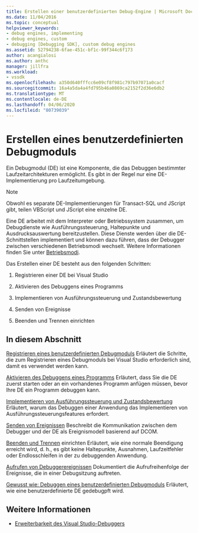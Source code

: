 ```yaml
---
title: Erstellen einer benutzerdefinierten Debug-Engine | Microsoft Docs
ms.date: 11/04/2016
ms.topic: conceptual
helpviewer_keywords:
- debug engines, implementing
- debug engines, custom
- debugging [Debugging SDK], custom debug engines
ms.assetid: 52794238-6fae-451c-bf1c-99f344c6f173
author: acangialosi
ms.author: anthc
manager: jillfra
ms.workload:
- vssdk
ms.openlocfilehash: a350d640fffcc6e09cf8f981c797b97071a0cacf
ms.sourcegitcommit: 16a4a5da4a4fd795b46a0869ca2152f2d36e6db2
ms.translationtype: MT
ms.contentlocale: de-DE
ms.lasthandoff: 04/06/2020
ms.locfileid: "80739039"
---
```

# <a name="create-a-custom-debug-engine"></a>Erstellen eines benutzerdefinierten Debugmoduls
Ein Debugmodul (DE) ist eine Komponente, die das Debuggen bestimmter Laufzeitarchitekturen ermöglicht. Es gibt in der Regel nur eine DE-Implementierung pro Laufzeitumgebung.

> [!NOTE]
> Obwohl es separate DE-Implementierungen für Transact-SQL und JScript gibt, teilen VBScript und JScript eine einzelne DE.

 Eine DE arbeitet mit dem Interpreter oder Betriebssystem zusammen, um Debugdienste wie Ausführungssteuerung, Haltepunkte und Ausdrucksauswertung bereitzustellen. Diese Dienste werden über die DE-Schnittstellen implementiert und können dazu führen, dass der Debugger zwischen verschiedenen Betriebsmodi wechselt. Weitere Informationen finden Sie unter [Betriebsmodi](../../extensibility/debugger/operational-modes.md).

 Das Erstellen einer DE besteht aus den folgenden Schritten:

1. Registrieren einer DE bei Visual Studio

2. Aktivieren des Debuggens eines Programms

3. Implementieren von Ausführungssteuerung und Zustandsbewertung

4. Senden von Ereignisse

5. Beenden und Trennen einrichten

## <a name="in-this-section"></a>In diesem Abschnitt
 [Registrieren eines benutzerdefinierten Debugmoduls](../../extensibility/debugger/registering-a-custom-debug-engine.md) Erläutert die Schritte, die zum Registrieren eines Debugmoduls bei Visual Studio erforderlich sind, damit es verwendet werden kann.

 [Aktivieren des Debuggens eines Programms](../../extensibility/debugger/enabling-a-program-to-be-debugged.md) Erläutert, dass Sie die DE zuerst starten oder an ein vorhandenes Programm anfügen müssen, bevor Ihre DE ein Programm debuggen kann.

 [Implementieren von Ausführungssteuerung und Zustandsbewertung](../../extensibility/debugger/execution-control-and-state-evaluation.md) Erläutert, warum das Debuggen einer Anwendung das Implementieren von Ausführungssteuerungsfeatures erfordert.

 [Senden von Ereignissen](../../extensibility/debugger/sending-events.md) Beschreibt die Kommunikation zwischen dem Debugger und der DE als Ereignismodell basierend auf DCOM.

 [Beenden und Trennen](../../extensibility/debugger/termination-and-detaching.md) einrichten Erläutert, wie eine normale Beendigung erreicht wird, d. h., es gibt keine Haltepunkte, Ausnahmen, Laufzeitfehler oder Endlosschleifen in der zu debuggenden Anwendung.

 [Aufrufen von Debuggerereignissen](../../extensibility/debugger/calling-debugger-events.md) Dokumentiert die Aufrufreihenfolge der Ereignisse, die in einer Debugsitzung auftreten.

 [Gewusst wie: Debuggen eines benutzerdefinierten Debugmoduls](../../extensibility/debugger/how-to-debug-a-custom-debug-engine.md) Erläutert, wie eine benutzerdefinierte DE gedebugpft wird.

## <a name="see-also"></a>Weitere Informationen
- [Erweiterbarkeit des Visual Studio-Debuggers](../../extensibility/debugger/visual-studio-debugger-extensibility.md)
